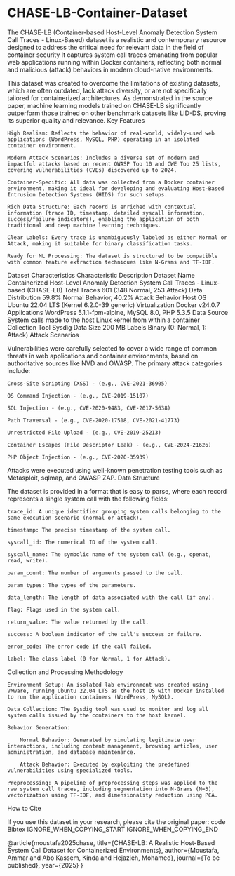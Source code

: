 # CHASE-LB-Container-Dataset
The CHASE-LB (Container-based Host-Level Anomaly Detection System Call Traces - Linux-Based) dataset is a realistic and contemporary resource designed to address the critical need for relevant data in the field of container security
It captures system call traces emanating from popular web applications running within Docker containers, reflecting both normal and malicious (attack) behaviors in modern cloud-native environments.

This dataset was created to overcome the limitations of existing datasets, which are often outdated, lack attack diversity, or are not specifically tailored for containerized architectures. As demonstrated in the source paper, machine learning models trained on CHASE-LB significantly outperform those trained on other benchmark datasets like LID-DS, proving its superior quality and relevance.
Key Features

    High Realism: Reflects the behavior of real-world, widely-used web applications (WordPress, MySQL, PHP) operating in an isolated container environment.

    Modern Attack Scenarios: Includes a diverse set of modern and impactful attacks based on recent OWASP Top 10 and CWE Top 25 lists, covering vulnerabilities (CVEs) discovered up to 2024.

    Container-Specific: All data was collected from a Docker container environment, making it ideal for developing and evaluating Host-Based Intrusion Detection Systems (HIDS) for such setups.

    Rich Data Structure: Each record is enriched with contextual information (trace ID, timestamp, detailed syscall information, success/failure indicators), enabling the application of both traditional and deep machine learning techniques.

    Clear Labels: Every trace is unambiguously labeled as either Normal or Attack, making it suitable for binary classification tasks.

    Ready for ML Processing: The dataset is structured to be compatible with common feature extraction techniques like N-Grams and TF-IDF.

Dataset Characteristics
Characteristic	Description
Dataset Name	Containerized Host-Level Anomaly Detection System Call Traces - Linux-based (CHASE-LB)
Total Traces	601 (348 Normal, 253 Attack)
Data Distribution	59.8% Normal Behavior, 40.2% Attack Behavior
Host OS	Ubuntu 22.04 LTS (Kernel 6.2.0-39 generic)
Virtualization	Docker v24.0.7
Applications	WordPress 5.1.1-fpm-alpine, MySQL 8.0, PHP 5.3.5
Data Source	System calls made to the host Linux kernel from within a container
Collection Tool	Sysdig
Data Size	200 MB
Labels	Binary (0: Normal, 1: Attack)
Attack Scenarios

Vulnerabilities were carefully selected to cover a wide range of common threats in web applications and container environments, based on authoritative sources like NVD and OWASP. The primary attack categories include:

    Cross-Site Scripting (XSS) - (e.g., CVE-2021-36905)

    OS Command Injection - (e.g., CVE-2019-15107)

    SQL Injection - (e.g., CVE-2020-9483, CVE-2017-5638)

    Path Traversal - (e.g., CVE-2020-17518, CVE-2021-41773)

    Unrestricted File Upload - (e.g., CVE-2019-25213)

    Container Escapes (File Descriptor Leak) - (e.g., CVE-2024-21626)

    PHP Object Injection - (e.g., CVE-2020-35939)

Attacks were executed using well-known penetration testing tools such as Metasploit, sqlmap, and OWASP ZAP.
Data Structure

The dataset is provided in a format that is easy to parse, where each record represents a single system call with the following fields:

    trace_id: A unique identifier grouping system calls belonging to the same execution scenario (normal or attack).

    timestamp: The precise timestamp of the system call.

    syscall_id: The numerical ID of the system call.

    syscall_name: The symbolic name of the system call (e.g., openat, read, write).

    param_count: The number of arguments passed to the call.

    param_types: The types of the parameters.

    data_length: The length of data associated with the call (if any).

    flag: Flags used in the system call.

    return_value: The value returned by the call.

    success: A boolean indicator of the call's success or failure.

    error_code: The error code if the call failed.

    label: The class label (0 for Normal, 1 for Attack).

Collection and Processing Methodology

    Environment Setup: An isolated lab environment was created using VMware, running Ubuntu 22.04 LTS as the host OS with Docker installed to run the application containers (WordPress, MySQL).

    Data Collection: The Sysdig tool was used to monitor and log all system calls issued by the containers to the host kernel.

    Behavior Generation:

        Normal Behavior: Generated by simulating legitimate user interactions, including content management, browsing articles, user administration, and database maintenance.

        Attack Behavior: Executed by exploiting the predefined vulnerabilities using specialized tools.

    Preprocessing: A pipeline of preprocessing steps was applied to the raw system call traces, including segmentation into N-Grams (N=3), vectorization using TF-IDF, and dimensionality reduction using PCA.

How to Cite

If you use this dataset in your research, please cite the original paper:
code Bibtex
IGNORE_WHEN_COPYING_START
IGNORE_WHEN_COPYING_END

    
@article{moustafa2025chase,
  title={CHASE-LB: A Realistic Host-Based System Call Dataset for Containerized Environments},
  author={Moustafa, Ammar and Abo Kassem, Kinda and Hejazieh, Mohamed},
  journal={To be published},
  year={2025}
}

  
